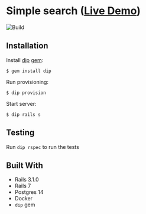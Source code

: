 # Simple search ([Live Demo](https://adjust-simplesearch.herokuapp.com/))

![Build](https://github.com/aderyabin/simple_search/actions/workflows/rspec.yml/badge.svg)


## Installation

Install [dip](https://github.com/bibendi/dip) [gem](https://evilmartians.com/chronicles/reusable-development-containers-with-docker-compose-and-dip):

    $ gem install dip


Run provisioning:

    $ dip provision


Start server:

    $ dip rails s



## Testing

Run `dip rspec` to run the tests


## Built With

* Rails 3.1.0
* Rails 7
* Postgres 14
* Docker
* `dip` gem
